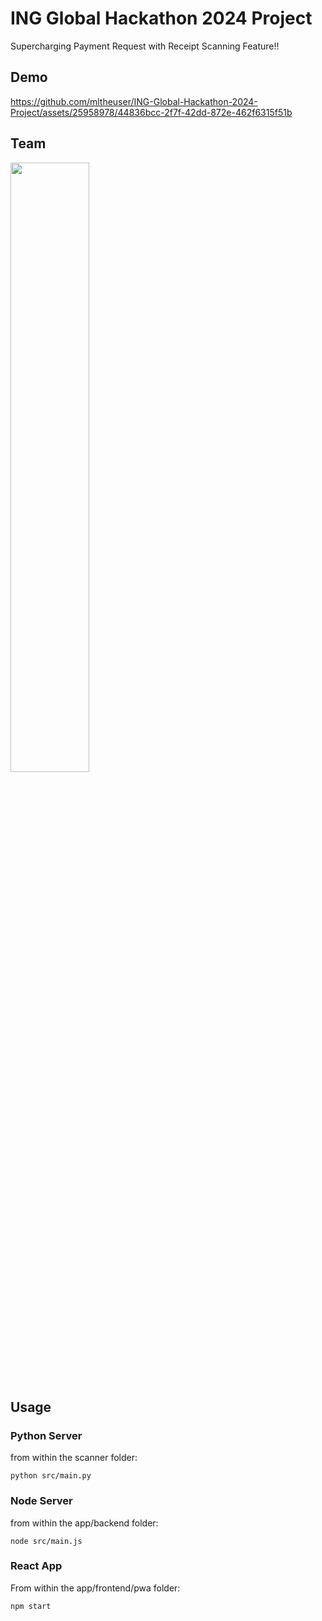 # ING Global Hackathon 2024 Project

Supercharging Payment Request with Receipt Scanning Feature!!

## Demo

https://github.com/mltheuser/ING-Global-Hackathon-2024-Project/assets/25958978/44836bcc-2f7f-42dd-872e-462f6315f51b

## Team

<img width=50% src="https://github.com/mltheuser/ING-Global-Hackathon-2024-Project/assets/25958978/53aa0c05-ebae-4e7d-b23c-0c96af65a61f" />

## Usage

### Python Server

from within the scanner folder:

```
python src/main.py
```

### Node Server

from within the app/backend folder:

```
node src/main.js
```

### React App

From within the app/frontend/pwa folder:

```
npm start
```
